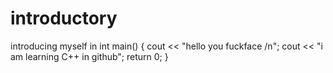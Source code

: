 # introductory
introducing myself in 
int main() {
  cout << "hello you fuckface /n";
  cout << "i am learning C++ in github";
  return 0;
  }
